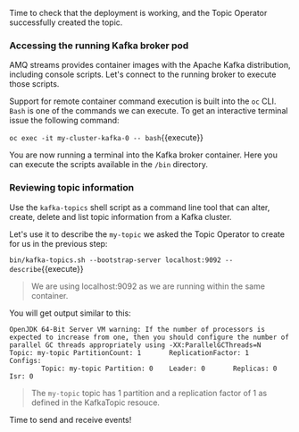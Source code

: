 Time to check that the deployment is working, and the Topic Operator successfully created the topic.

### Accessing the running Kafka broker pod

AMQ streams provides container images with the Apache Kafka distribution, including console scripts. Let's connect to the running broker to execute those scripts.

Support for remote container command execution is built into the `oc` CLI. `Bash` is one of the commands we can execute. To get an interactive terminal issue the following command:

`oc exec -it my-cluster-kafka-0 -- bash`{{execute}}

You are now running a terminal into the Kafka broker container. Here you can execute the scripts available in the `/bin` directory.

### Reviewing topic information

Use the `kafka-topics` shell script as a command line tool that can alter, create, delete and list topic information from a Kafka cluster.

Let's use it to describe the `my-topic` we asked the Topic Operator to create for us in the previous step:

`bin/kafka-topics.sh --bootstrap-server localhost:9092 --describe`{{execute}}

> We are using localhost:9092 as we are running within the same container.

You will get output similar to this:

```
OpenJDK 64-Bit Server VM warning: If the number of processors is expected to increase from one, then you should configure the number of parallel GC threads appropriately using -XX:ParallelGCThreads=N
Topic: my-topic PartitionCount: 1       ReplicationFactor: 1    Configs:
        Topic: my-topic Partition: 0    Leader: 0       Replicas: 0     Isr: 0
```

> The `my-topic` topic has 1 partition and a replication factor of 1 as defined in the KafkaTopic resouce.

Time to send and receive events!
